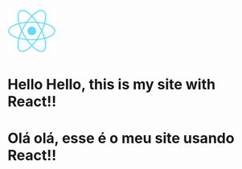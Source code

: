 ![React Logo](https://github.com/vercel/vercel/blob/master/packages/frameworks/logos/react.svg)

# Hello Hello, this is my site with React!!
# Olá olá, esse é o meu site usando React!!
